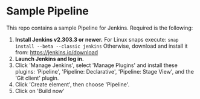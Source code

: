 Sample Pipeline
===============

This repo contains a sample Pipeline for Jenkins. Required is the following:

1. **Install Jenkins v2.303.3 or newer.**
   For Linux snaps execute: `snap install --beta --classic jenkins`
   Otherwise, download and install it from: https://jenkins.io/download
2. **Launch Jenkins and log in.**
3. Click 'Manage Jenkins', select 'Manage Plugins' and install these plugins: 'Pipeline', 'Pipeline: Declarative', 'Pipeline: Stage View', and the 'Git client' plugin.
4. Click 'Create element', then choose 'Pipeline'.
5. Click on 'Build now'
